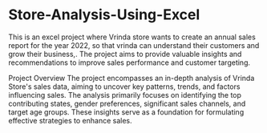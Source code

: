 # Store-Analysis-Using-Excel

This is an excel project where Vrinda store wants to create an annual sales report for the year 2022, so that vrinda can understand their customers and grow their business,. The project aims to provide valuable insights and recommendations to improve sales performance and customer targeting.

Project Overview
The project encompasses an in-depth analysis of Vrinda Store's sales data, aiming to uncover key patterns, trends, and factors influencing sales. The analysis primarily focuses on identifying the top contributing states, gender preferences, significant sales channels, and target age groups. These insights serve as a foundation for formulating effective strategies to enhance sales.



